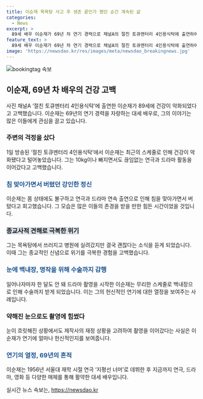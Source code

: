 ```yaml
---
title: 이순재 목욕탕 사고 후 생존 끝인가 했던 순간 계속된 삶
categories:
  - News
excerpt: >
  89세 배우 이순재가 69년 차 연기 경력으로 채널A의 절친 토큐멘터리 4인용식탁에 출연하여 건강 악화를 고백했다. 최근 건강이 나쁘다고 고백한 이순재는 연극 활동으로 체중이 감소했고, 쓰러진 적도 있었다고 밝혔다. 그러나 병원 치료 후에도 촬영을 계속하며 백내장까지 수술한 이야기를 전했다. 또한, 대중들의 놀라운 반응을 이끌어냈던 이순재의 열정적이고 헌신적인 모습도 언급되었다.
feature_text: >
  89세 배우 이순재가 69년 차 연기 경력으로 채널A의 절친 토큐멘터리 4인용식탁에 출연하여 건강 악화를 고백했다. 최근 건강이 나쁘다고 고백한 이순재는 연극 활동으로 체중이 감소했고, 쓰러진 적도 있었다고 밝혔다. 그러나 병원 치료 후에도 촬영을 계속하며 백내장까지 수술한 이야기를 전했다. 또한, 대중들의 놀라운 반응을 이끌어냈던 이순재의 열정적이고 헌신적인 모습도 언급되었다.
image: 'https://newsdao.kr/res/images/meta/newsdao_breakingnews.jpg'
---
```


<p><img src="https://newsdao.kr/res/images/meta/newsdao_breakingnews.jpg" alt="bookingtag 속보" /></p>

<h2 data-ke-size="size26">이순재, 69년 차 배우의 건강 고백</h2>

<p data-ke-size="size16">사진 채널A ‘절친 토큐멘터리 4인용식탁’에 출연한 이순재가 89세에 건강이 악화되었다고 고백했습니다. 이순재는 69년의 연기 경력을 자랑하는 대세 배우로, 그의 이야기는 많은 이들에게 관심을 끌고 있습니다.</p>

<h3>주변의 걱정을 샀다</h3>

<p data-ke-size="size16">1일 방송된 ‘절친 토큐멘터리 4인용식탁’에서 이순재는 최근의 스케줄로 인해 건강이 악화됐다고 털어놓았습니다. 그는 10kg이나 빠지면서도 끊임없는 연극과 드라마 활동을 이어갔다고 고백했습니다.</p>

<h3><b><span style="color: #1a5490;">침 맞아가면서 버텼던 강인한 정신</span></b></h3>

<p data-ke-size="size16">이순재는 몸 상태에도 불구하고 연극과 드라마 연속 출연으로 인해 침을 맞아가면서 버텼다고 회고했습니다. 그 모습은 많은 이들의 존경을 받을 만한 힘든 시간이었을 것입니다.</p>

<h3><span style="background-color: #21538527;">종교사적 견해로 극복한 위기</span></h3>

<p data-ke-size="size16">그는 목욕탕에서 쓰러지고 병원에 실려갔지만 결국 괜찮다는 소식을 듣게 되었습니다. 이때 그는 종교적인 신념으로 위기를 극복한 경험을 고백했습니다.</p>

<h3><b><span style="color: #1a5490;">눈에 백내장, 명작을 위해 수술까지 감행</span></b></h3>

<p data-ke-size="size16">일어나자마자 한 달도 안 돼 드라마 촬영을 시작한 이순재는 무리한 스케줄로 백내장으로 인해 수술까지 받게 되었습니다. 이는 그의 헌신적인 연기에 대한 열정을 보여주는 사례입니다.</p>

<h3>약해진 눈으로도 촬영에 힘썼다</h3>

<p data-ke-size="size16">눈이 흐릿해진 상황에서도 제작사의 재정 상황을 고려하여 촬영을 이어갔다는 사실은 이순재가 연기에 얼마나 헌신적인지를 보여줍니다.</p>

<h3><b><span style="color: #1a5490;">연기의 열정, 69년의 흔적</span></b></h3>

<p data-ke-size="size16">이순재는 1956년 서울대 재학 시절 연극 ‘지평선 너머’로 데뷔한 후 지금까지 연극, 드라마, 영화 등 다양한 매체를 통해 활약한 대세 배우입니다.</p>
실시간 뉴스 속보는, <a href="https://newsdao.kr" rel="dofollow">https://newsdao.kr</a>


